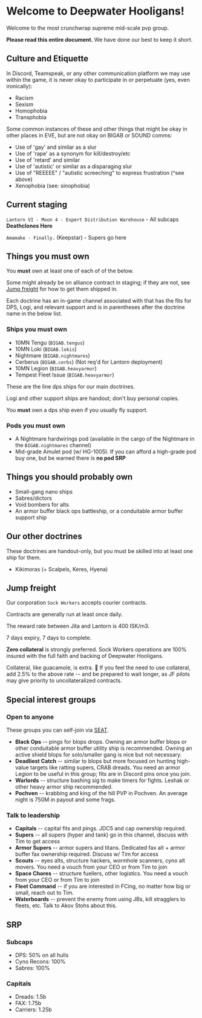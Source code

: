 # Welcome to Deepwater Hooligans!

Welcome to the most crunchwrap supreme mid-scale pvp group.

**Please read this entire document.**  We have done our best to keep it short.

## Culture and Etiquette
In Discord, Teamspeak, or any other communication platform we may use within the game, it is never okay to participate in or perpetuate (yes, even ironically):
* Racism
* Sexism
* Homophobia
* Transphobia

Some common instances of these and other things that might be okay in other places in EVE, but are not okay on BIGAB or SOUND comms:
* Use of 'gay' and similar as a slur 
* Use of 'rape' as a synonym for kill/destroy/etc
* Use of 'retard' and similar
* Use of 'autistic' or similar as a disparaging slur
* Use of "REEEEE" / "autistic screeching" to express frustration (^see above)
* Xenophobia (see: sinophobia)

## Current staging

`Lantorn VI - Moon 4 - Expert Distribution Warehouse` - All subcaps **Deathclones Here**

`Amamake - Finally.` (Keepstar) - Supers go here

## Things you must own

You **must** own at least one of each of of the below.

Some might already be on alliance contract in staging; if they are not, see [Jump freight](#jump-freight) for how to get them shipped in.

Each doctrine has an in-game channel associated with that has the fits for DPS, Logi, and relevant support and is in parentheses after the doctrine name in the below list.

### Ships you must own
* 10MN Tengu (`BIGAB.tengus`)
* 10MN Loki (`BIGAB.lokis`)
* Nightmare (`BIGAB.nightmares`)
* Cerberus (`BIGAB.cerbs`) (Not req'd for Lantorn deployment)
* 10MN Legion (`BIGAB.heavyarmor`)
* Tempest Fleet Issue (`BIGAB.heavyarmor`)

These are the line dps ships for our main doctrines.

Logi and other support ships are handout; don't buy personal copies.

You **must** own a dps ship even if you usually fly support.

### Pods you must own
* A Nightmare hardwirings pod (available in the cargo of the Nightmare in the `BIGAB.nightmares` channel)
* Mid-grade Amulet pod (w/ HG-1005). If you can afford a high-grade pod buy one, but be warned there is **no pod SRP**

## Things you should probably own

* Small-gang nano ships
* Sabres/dictors
* Void bombers for alts
* An armor buffer black ops battleship, or a conduitable armor buffer support ship

## Our other doctrines

These doctrines are handout-only, but you must be skilled into at least one ship for them.

* Kikimoras (+ Scalpels, Keres, Hyena)

## Jump freight
Our corporation `Sock Workers` accepts courier contracts.

Contracts are generally run at least once daily.

The reward rate between Jita and Lantorn is 400 ISK/m3.

7 days expiry, 7 days to complete.

**Zero collateral** is strongly preferred.  Sock Workers operations are 100% insured with the full faith and backing of Deepwater Hooligans.

Collateral, like guacamole, is extra.
🥑 If you feel the need to use collateral, add 2.5% to the above rate -- and be prepared to wait longer, as JF pilots may give priority to uncollateralized contracts.


## Special interest groups
### Open to anyone
These groups you can self-join via [SEAT](https://deepwaterhooligans.com/).
* **Black Ops** -- pings for blops drops.  Owning an armor buffer blops or other conduitable armor buffer utility ship is recommended.  Owning an active shield blops for solo/smaller gang is nice but not necessary.
* **Deadliest Catch** -- similar to blops but more focused on hunting high-value targets like ratting supers, CRAB dreads.  You need an armor Legion to be useful in this group; fits are in Discord pins once you join.
* **Warlords** -- structure bashing sig to make timers for fights.  Leshak or other heavy armor ship recommended.
* **Pochven** -- krabbing and king of the hill PVP in Pochven.  An average night is 750M in payout and some frags.
### Talk to leadership
* **Capitals** -- capital fits and pings.  JDC5 and cap ownership required.
* **Supers** -- all supers (hyper and tank) go in this channel, discuss with Tim to get access
* **Armor Supers** -- armor supers and titans.  Dedicated fax alt + armor buffer fax ownership required.  Discuss w/ Tim for access
* **Scouts** -- eyes alts, structure hackers, wormhole scanners, cyno alt movers.  You need a vouch from your CEO or from Tim to join
* **Space Chores** -- structure fuellers, other logistics.  You need a vouch from your CEO or from Tim to join
* **Fleet Command** -- if you are interested in FCing, no matter how big or small, reach out to Tim.
* **Waterboards** -- prevent the enemy from using JBs, kill stragglers to fleets, etc.  Talk to Akov Stohs about this.

## SRP

### Subcaps
* DPS: 50% on all hulls
* Cyno Recons: 100%
* Sabres: 100%

### Capitals
* Dreads: 1.5b
* FAX: 1.75b
* Carriers: 1.25b
